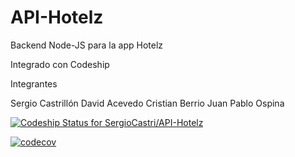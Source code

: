 # API-Hotelz
Backend Node-JS para la app Hotelz

Integrado con Codeship

Integrantes

Sergio Castrillón
David Acevedo
Cristian Berrio
Juan Pablo Ospina

[ ![Codeship Status for SergioCastri/API-Hotelz](https://app.codeship.com/projects/a7e76e40-ac7f-0135-0738-52e8b96e2dec/status?branch=master)](https://app.codeship.com/projects/257014)

[![codecov](https://codecov.io/gh/SergioCastri/API-Hotelz/branch/development/graph/badge.svg)](https://codecov.io/gh/SergioCastri/API-Hotelz)
